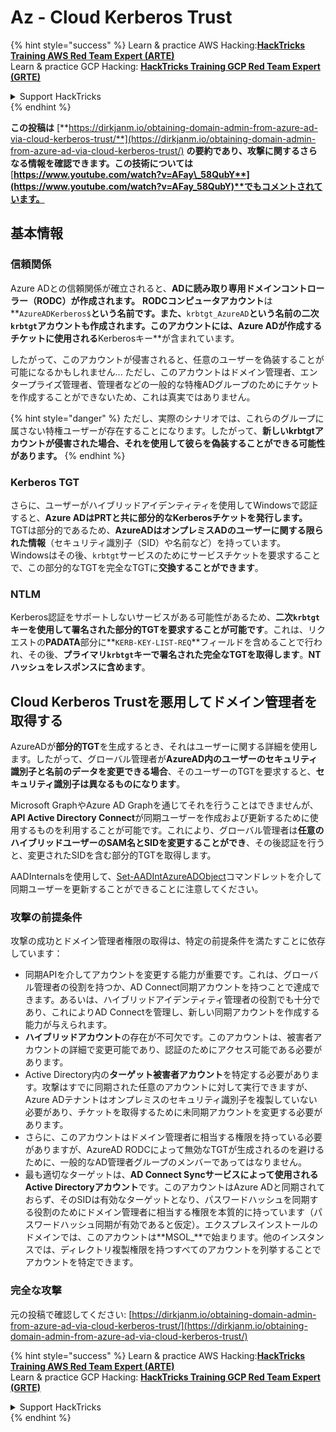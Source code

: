 # Az - Cloud Kerberos Trust

{% hint style="success" %}
Learn & practice AWS Hacking:<img src="../../../../.gitbook/assets/image (1) (1) (1).png" alt="" data-size="line">[**HackTricks Training AWS Red Team Expert (ARTE)**](https://training.hacktricks.xyz/courses/arte)<img src="../../../../.gitbook/assets/image (1) (1) (1).png" alt="" data-size="line">\
Learn & practice GCP Hacking: <img src="../../../../.gitbook/assets/image (2).png" alt="" data-size="line">[**HackTricks Training GCP Red Team Expert (GRTE)**<img src="../../../../.gitbook/assets/image (2).png" alt="" data-size="line">](https://training.hacktricks.xyz/courses/grte)

<details>

<summary>Support HackTricks</summary>

* Check the [**subscription plans**](https://github.com/sponsors/carlospolop)!
* **Join the** 💬 [**Discord group**](https://discord.gg/hRep4RUj7f) or the [**telegram group**](https://t.me/peass) or **follow** us on **Twitter** 🐦 [**@hacktricks\_live**](https://twitter.com/hacktricks_live)**.**
* **Share hacking tricks by submitting PRs to the** [**HackTricks**](https://github.com/carlospolop/hacktricks) and [**HackTricks Cloud**](https://github.com/carlospolop/hacktricks-cloud) github repos.

</details>
{% endhint %}

**この投稿は** [**https://dirkjanm.io/obtaining-domain-admin-from-azure-ad-via-cloud-kerberos-trust/**](https://dirkjanm.io/obtaining-domain-admin-from-azure-ad-via-cloud-kerberos-trust/) **の要約であり、攻撃に関するさらなる情報を確認できます。この技術については** [**https://www.youtube.com/watch?v=AFay\_58QubY**](https://www.youtube.com/watch?v=AFay_58QubY)**でもコメントされています。**

## 基本情報

### 信頼関係

Azure ADとの信頼関係が確立されると、**ADに読み取り専用ドメインコントローラー（RODC）が作成されます。** **RODCコンピュータアカウント**は**`AzureADKerberos$`**という名前です。また、**`krbtgt_AzureAD`**という名前の二次`krbtgt`アカウントも作成されます。このアカウントには、Azure ADが作成するチケットに使用される**Kerberosキー**が含まれています。

したがって、このアカウントが侵害されると、任意のユーザーを偽装することが可能になるかもしれません... ただし、このアカウントはドメイン管理者、エンタープライズ管理者、管理者などの一般的な特権ADグループのためにチケットを作成することができないため、これは真実ではありません。

{% hint style="danger" %}
ただし、実際のシナリオでは、これらのグループに属さない特権ユーザーが存在することになります。したがって、**新しいkrbtgtアカウントが侵害された場合、それを使用して彼らを偽装することができる可能性があります。**
{% endhint %}

### Kerberos TGT

さらに、ユーザーがハイブリッドアイデンティティを使用してWindowsで認証すると、**Azure ADはPRTと共に部分的なKerberosチケットを発行します。** TGTは部分的であるため、**AzureADはオンプレミスADのユーザーに関する限られた情報**（セキュリティ識別子（SID）や名前など）を持っています。\
Windowsはその後、`krbtgt`サービスのためにサービスチケットを要求することで、この部分的なTGTを完全なTGTに**交換することができます**。

### NTLM

Kerberos認証をサポートしないサービスがある可能性があるため、**二次`krbtgt`**キーを使用して署名された**部分的TGTを要求することが可能です**。これは、リクエストの**PADATA**部分に**`KERB-KEY-LIST-REQ`**フィールドを含めることで行われ、その後、**プライマリ`krbtgt`キーで署名された完全なTGTを取得します**。**NTハッシュをレスポンスに含めます**。

## Cloud Kerberos Trustを悪用してドメイン管理者を取得する <a href="#abusing-cloud-kerberos-trust-to-obtain-domain-admin" id="abusing-cloud-kerberos-trust-to-obtain-domain-admin"></a>

AzureADが**部分的TGT**を生成するとき、それはユーザーに関する詳細を使用します。したがって、グローバル管理者が**AzureAD内のユーザーのセキュリティ識別子と名前のデータを変更できる場合**、そのユーザーのTGTを要求すると、**セキュリティ識別子は異なるものになります**。

Microsoft GraphやAzure AD Graphを通じてそれを行うことはできませんが、**API Active Directory Connect**が同期ユーザーを作成および更新するために使用するものを利用することが可能です。これにより、グローバル管理者は**任意のハイブリッドユーザーのSAM名とSIDを変更することができ**、その後認証を行うと、変更されたSIDを含む部分的TGTを取得します。

AADInternalsを使用して、[Set-AADIntAzureADObject](https://aadinternals.com/aadinternals/#set-aadintazureadobject-a)コマンドレットを介して同期ユーザーを更新することができることに注意してください。

### 攻撃の前提条件 <a href="#attack-prerequisites" id="attack-prerequisites"></a>

攻撃の成功とドメイン管理者権限の取得は、特定の前提条件を満たすことに依存しています：

* 同期APIを介してアカウントを変更する能力が重要です。これは、グローバル管理者の役割を持つか、AD Connect同期アカウントを持つことで達成できます。あるいは、ハイブリッドアイデンティティ管理者の役割でも十分であり、これによりAD Connectを管理し、新しい同期アカウントを作成する能力が与えられます。
* **ハイブリッドアカウント**の存在が不可欠です。このアカウントは、被害者アカウントの詳細で変更可能であり、認証のためにアクセス可能である必要があります。
* Active Directory内の**ターゲット被害者アカウント**を特定する必要があります。攻撃はすでに同期された任意のアカウントに対して実行できますが、Azure ADテナントはオンプレミスのセキュリティ識別子を複製していない必要があり、チケットを取得するために未同期アカウントを変更する必要があります。
* さらに、このアカウントはドメイン管理者に相当する権限を持っている必要がありますが、AzureAD RODCによって無効なTGTが生成されるのを避けるために、一般的なAD管理者グループのメンバーであってはなりません。
* 最も適切なターゲットは、**AD Connect Syncサービスによって使用されるActive Directoryアカウント**です。このアカウントはAzure ADと同期されておらず、そのSIDは有効なターゲットとなり、パスワードハッシュを同期する役割のためにドメイン管理者に相当する権限を本質的に持っています（パスワードハッシュ同期が有効であると仮定）。エクスプレスインストールのドメインでは、このアカウントは**MSOL\_**で始まります。他のインスタンスでは、ディレクトリ複製権限を持つすべてのアカウントを列挙することでアカウントを特定できます。

### 完全な攻撃 <a href="#the-full-attack" id="the-full-attack"></a>

元の投稿で確認してください: [https://dirkjanm.io/obtaining-domain-admin-from-azure-ad-via-cloud-kerberos-trust/](https://dirkjanm.io/obtaining-domain-admin-from-azure-ad-via-cloud-kerberos-trust/)

{% hint style="success" %}
Learn & practice AWS Hacking:<img src="../../../../.gitbook/assets/image (1) (1) (1).png" alt="" data-size="line">[**HackTricks Training AWS Red Team Expert (ARTE)**](https://training.hacktricks.xyz/courses/arte)<img src="../../../../.gitbook/assets/image (1) (1) (1).png" alt="" data-size="line">\
Learn & practice GCP Hacking: <img src="../../../../.gitbook/assets/image (2).png" alt="" data-size="line">[**HackTricks Training GCP Red Team Expert (GRTE)**<img src="../../../../.gitbook/assets/image (2).png" alt="" data-size="line">](https://training.hacktricks.xyz/courses/grte)

<details>

<summary>Support HackTricks</summary>

* Check the [**subscription plans**](https://github.com/sponsors/carlospolop)!
* **Join the** 💬 [**Discord group**](https://discord.gg/hRep4RUj7f) or the [**telegram group**](https://t.me/peass) or **follow** us on **Twitter** 🐦 [**@hacktricks\_live**](https://twitter.com/hacktricks_live)**.**
* **Share hacking tricks by submitting PRs to the** [**HackTricks**](https://github.com/carlospolop/hacktricks) and [**HackTricks Cloud**](https://github.com/carlospolop/hacktricks-cloud) github repos.

</details>
{% endhint %}
